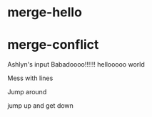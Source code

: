 # merge-hello
# merge-conflict

Ashlyn's input Babadoooo!!!!!! hellooooo world

Mess with lines

Jump around
 
jump up and get down
